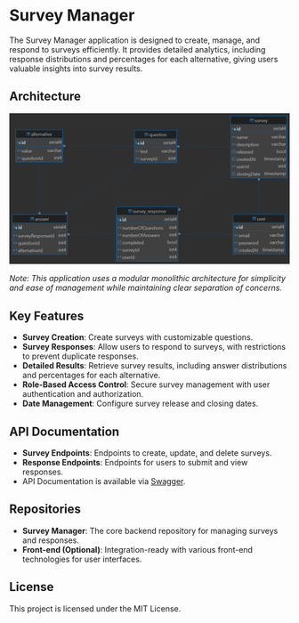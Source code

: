 # Survey Manager

The Survey Manager application is designed to create, manage, and respond to surveys efficiently. It provides detailed analytics, including response distributions and percentages for each alternative, giving users valuable insights into survey results.

## Architecture

![Architecture Diagram](./ERD/survey_manager_db.png)

*Note: This application uses a modular monolithic architecture for simplicity and ease of management while maintaining clear separation of concerns.*

## Key Features

- **Survey Creation**: Create surveys with customizable questions.
- **Survey Responses**: Allow users to respond to surveys, with restrictions to prevent duplicate responses.
- **Detailed Results**: Retrieve survey results, including answer distributions and percentages for each alternative.
- **Role-Based Access Control**: Secure survey management with user authentication and authorization.
- **Date Management**: Configure survey release and closing dates.

## API Documentation

- **Survey Endpoints**: Endpoints to create, update, and delete surveys.
- **Response Endpoints**: Endpoints for users to submit and view responses.
- API Documentation is available via [Swagger](https://your-api-url/docs).

## Repositories

- **Survey Manager**: The core backend repository for managing surveys and responses.
- **Front-end (Optional)**: Integration-ready with various front-end technologies for user interfaces.

## License

This project is licensed under the MIT License.
